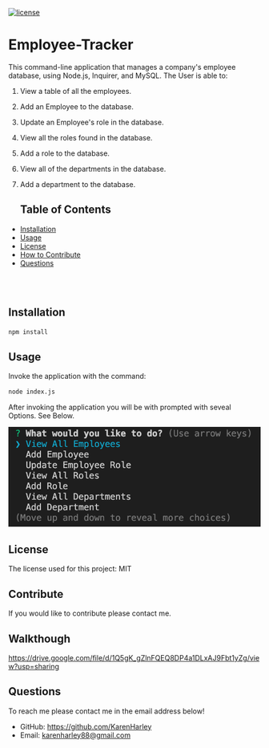 [![license](https://img.shields.io/github/license/DAVFoundation/captain-n3m0.svg?style=flat-square)](https://github.com/DAVFoundation/captain-n3m0/blob/master/LICENSE)

# Employee-Tracker
This command-line application that manages a company's employee database, using Node.js, Inquirer, and MySQL. The User is able to:

1. View a table of all the employees.
2. Add an Employee to the database.
3. Update an Employee's role in the database.
4. View all the roles found in the database.
5. Add a role to the database.
6. View all of the departments in the database.
7. Add a department to the database.

   ## Table of Contents 

  - [Installation](#installation)
  - [Usage](#usage)
  - [License](#license)
  - [How to Contribute](#contribute)
  - [Questions](#questions)

<br/>
<br/>
  
  ## Installation
  ```zsh
  npm install
  ```
  ## Usage
  Invoke the application with the command: 
  ```zsh
 node index.js
  ```
  After invoking the application you will be with prompted with seveal Options. See Below.


<p align="center">
  <img src="./pics/options.png" alt="options">
</p>
  

  ## License
  The license used for this project: MIT
  ## Contribute
  If you would like to contribute please contact me.
  ## Walkthough
  https://drive.google.com/file/d/1Q5gK_gZlnFQEQ8DP4a1DLxAJ9Fbt1yZg/view?usp=sharing
  ## Questions
  To reach me please contact me in the email address below!

  - GitHub: https://github.com/KarenHarley
  - Email: karenharley88@gmail.com
    
    
  
